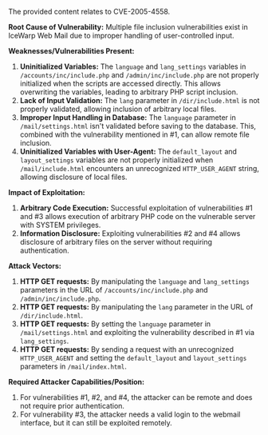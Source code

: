 The provided content relates to CVE-2005-4558.

**Root Cause of Vulnerability:** Multiple file inclusion vulnerabilities exist in IceWarp Web Mail due to improper handling of user-controlled input.

**Weaknesses/Vulnerabilities Present:**
1.  **Uninitialized Variables:** The `language` and `lang_settings` variables in `/accounts/inc/include.php` and `/admin/inc/include.php` are not properly initialized when the scripts are accessed directly. This allows overwriting the variables, leading to arbitrary PHP script inclusion.
2.  **Lack of Input Validation:** The `lang` parameter in `/dir/include.html` is not properly validated, allowing inclusion of arbitrary local files.
3.  **Improper Input Handling in Database:** The `language` parameter in `/mail/settings.html` isn't validated before saving to the database. This, combined with the vulnerability mentioned in #1, can allow remote file inclusion.
4.  **Uninitialized Variables with User-Agent:** The `default_layout` and `layout_settings` variables are not properly initialized when `/mail/include.html` encounters an unrecognized `HTTP_USER_AGENT` string, allowing disclosure of local files.

**Impact of Exploitation:**
1.  **Arbitrary Code Execution:** Successful exploitation of vulnerabilities #1 and #3 allows execution of arbitrary PHP code on the vulnerable server with SYSTEM privileges.
2.  **Information Disclosure:** Exploiting vulnerabilities #2 and #4 allows disclosure of arbitrary files on the server without requiring authentication.

**Attack Vectors:**
1.  **HTTP GET requests:** By manipulating the  `language` and `lang_settings` parameters in the URL of `/accounts/inc/include.php` and `/admin/inc/include.php`.
2.  **HTTP GET requests:** By manipulating the `lang` parameter in the URL of `/dir/include.html`.
3.  **HTTP GET requests:** By setting the `language` parameter in `/mail/settings.html` and exploiting the vulnerability described in #1 via `lang_settings`.
4.  **HTTP GET requests:** By sending a request with an unrecognized `HTTP_USER_AGENT` and setting the `default_layout` and `layout_settings` parameters in `/mail/index.html`.

**Required Attacker Capabilities/Position:**
1. For vulnerabilities #1, #2, and #4, the attacker can be remote and does not require prior authentication.
2. For vulnerability #3, the attacker needs a valid login to the webmail interface, but it can still be exploited remotely.